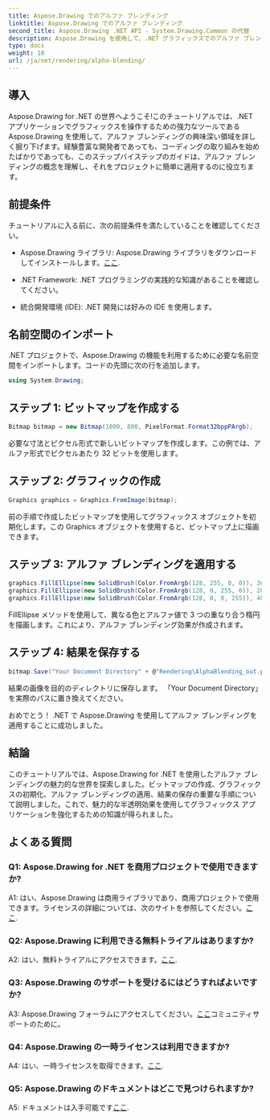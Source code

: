 ```yaml
---
title: Aspose.Drawing でのアルファ ブレンディング
linktitle: Aspose.Drawing でのアルファ ブレンディング
second_title: Aspose.Drawing .NET API - System.Drawing.Common の代替
description: Aspose.Drawing を使用して、.NET グラフィックスでのアルファ ブレンディングの魔法を解き放ちます。半透明の効果でプロジェクトをグレードアップします。
type: docs
weight: 10
url: /ja/net/rendering/alpha-blending/
---
```

## 導入

Aspose.Drawing for .NET の世界へようこそ!このチュートリアルでは、.NET アプリケーションでグラフィックスを操作するための強力なツールである Aspose.Drawing を使用して、アルファ ブレンディングの興味深い領域を詳しく掘り下げます。経験豊富な開発者であっても、コーディングの取り組みを始めたばかりであっても、このステップバイステップのガイドは、アルファ ブレンディングの概念を理解し、それをプロジェクトに簡単に適用するのに役立ちます。

## 前提条件

チュートリアルに入る前に、次の前提条件を満たしていることを確認してください。

-  Aspose.Drawing ライブラリ: Aspose.Drawing ライブラリをダウンロードしてインストールします。[ここ](https://releases.aspose.com/drawing/net/).

- .NET Framework: .NET プログラミングの実践的な知識があることを確認してください。

- 統合開発環境 (IDE): .NET 開発には好みの IDE を使用します。

## 名前空間のインポート

.NET プロジェクトで、Aspose.Drawing の機能を利用するために必要な名前空間をインポートします。コードの先頭に次の行を追加します。

```csharp
using System.Drawing;
```

## ステップ 1: ビットマップを作成する

```csharp
Bitmap bitmap = new Bitmap(1000, 800, PixelFormat.Format32bppPArgb);
```

必要な寸法とピクセル形式で新しいビットマップを作成します。この例では、アルファ形式でピクセルあたり 32 ビットを使用します。

## ステップ 2: グラフィックの作成

```csharp
Graphics graphics = Graphics.FromImage(bitmap);
```

前の手順で作成したビットマップを使用してグラフィックス オブジェクトを初期化します。この Graphics オブジェクトを使用すると、ビットマップ上に描画できます。

## ステップ 3: アルファ ブレンディングを適用する

```csharp
graphics.FillEllipse(new SolidBrush(Color.FromArgb(128, 255, 0, 0)), 300, 100, 400, 400);
graphics.FillEllipse(new SolidBrush(Color.FromArgb(128, 0, 255, 0)), 200, 300, 400, 400);
graphics.FillEllipse(new SolidBrush(Color.FromArgb(128, 0, 0, 255)), 400, 300, 400, 400);
```

FillEllipse メソッドを使用して、異なる色とアルファ値で 3 つの重なり合う楕円を描画します。これにより、アルファ ブレンディング効果が作成されます。

## ステップ 4: 結果を保存する

```csharp
bitmap.Save("Your Document Directory" + @"Rendering\AlphaBlending_out.png");
```

結果の画像を目的のディレクトリに保存します。 「Your Document Directory」を実際のパスに置き換えてください。

おめでとう！ .NET で Aspose.Drawing を使用してアルファ ブレンディングを適用することに成功しました。

## 結論

このチュートリアルでは、Aspose.Drawing for .NET を使用したアルファ ブレンディングの魅力的な世界を探索しました。ビットマップの作成、グラフィックスの初期化、アルファ ブレンディングの適用、結果の保存の重要な手順について説明しました。これで、魅力的な半透明効果を使用してグラフィックス アプリケーションを強化するための知識が得られました。

## よくある質問

### Q1: Aspose.Drawing for .NET を商用プロジェクトで使用できますか?

 A1: はい、Aspose.Drawing は商用ライブラリであり、商用プロジェクトで使用できます。ライセンスの詳細については、次のサイトを参照してください。[ここ](https://purchase.aspose.com/buy).

### Q2: Aspose.Drawing に利用できる無料トライアルはありますか?

 A2: はい、無料トライアルにアクセスできます。[ここ](https://releases.aspose.com/).

### Q3: Aspose.Drawing のサポートを受けるにはどうすればよいですか?

 A3: Aspose.Drawing フォーラムにアクセスしてください。[ここ](https://forum.aspose.com/c/diagram/17)コミュニティサポートのために。

### Q4: Aspose.Drawing の一時ライセンスは利用できますか?

 A4: はい、一時ライセンスを取得できます。[ここ](https://purchase.aspose.com/temporary-license/).

### Q5: Aspose.Drawing のドキュメントはどこで見つけられますか?

 A5: ドキュメントは入手可能です[ここ](https://reference.aspose.com/drawing/net/).